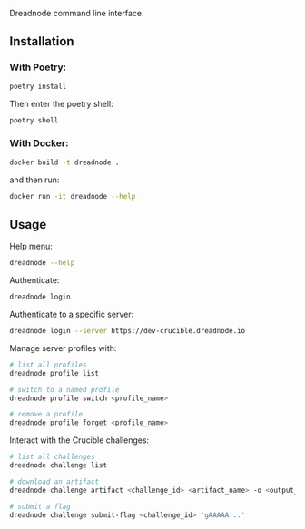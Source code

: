 Dreadnode command line interface.

## Installation

### With Poetry:

```bash
poetry install
```

Then enter the poetry shell:

```bash
poetry shell
```

### With Docker:

```bash
docker build -t dreadnode .
```

and then run:

```bash
docker run -it dreadnode --help
```

## Usage

Help menu:

```bash
dreadnode --help
```

Authenticate:

```bash
dreadnode login
```

Authenticate to a specific server:

```bash
dreadnode login --server https://dev-crucible.dreadnode.io
```

Manage server profiles with:

```bash
# list all profiles
dreadnode profile list

# switch to a named profile
dreadnode profile switch <profile_name>

# remove a profile
dreadnode profile forget <profile_name>
```

Interact with the Crucible challenges:

```bash
# list all challenges
dreadnode challenge list

# download an artifact
dreadnode challenge artifact <challenge_id> <artifact_name> -o <output_path>

# submit a flag
dreadnode challenge submit-flag <challenge_id> 'gAAAAA...'
```
